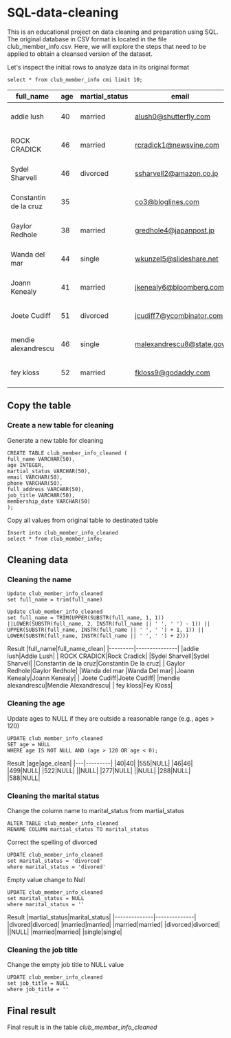 # SQL-data-cleaning
This is an educational project on data cleaning and preparation using SQL. The original database in CSV format is located in the file club_member_info.csv. Here, we will explore the steps that need to be applied to obtain a cleansed version of the dataset.

Let's inspect the initial rows to analyze data in its original format

`select * from club_member_info cmi limit 10;`

|full_name|age|martial_status|email|phone|full_address|job_title|membership_date|
|---------|---|--------------|-----|-----|------------|---------|---------------|
|addie lush|40|married|alush0@shutterfly.com|254-389-8708|3226 Eastlawn Pass,Temple,Texas|Assistant Professor|7/31/2013|
|      ROCK CRADICK|46|married|rcradick1@newsvine.com|910-566-2007|4 Harbort Avenue,Fayetteville,North Carolina|Programmer III|5/27/2018|
|Sydel Sharvell|46|divorced|ssharvell2@amazon.co.jp|702-187-8715|4 School Place,Las Vegas,Nevada|Budget/Accounting Analyst I|10/6/2017|
|Constantin de la cruz|35||co3@bloglines.com|402-688-7162|6 Monument Crossing,Omaha,Nebraska|Desktop Support Technician|10/20/2015|
|  Gaylor Redhole|38|married|gredhole4@japanpost.jp|917-394-6001|88 Cherokee Pass,New York City,New York|Legal Assistant|5/29/2019|
|Wanda del mar       |44|single|wkunzel5@slideshare.net|937-467-6942|10864 Buhler Plaza,Hamilton,Ohio|Human Resources Assistant IV|3/24/2015|
|Joann Kenealy|41|married|jkenealy6@bloomberg.com|513-726-9885|733 Hagan Parkway,Cincinnati,Ohio|Accountant IV|4/17/2013|
|   Joete Cudiff|51|divorced|jcudiff7@ycombinator.com|616-617-0965|975 Dwight Plaza,Grand Rapids,Michigan|Research Nurse|11/16/2014|
|mendie alexandrescu|46|single|malexandrescu8@state.gov|504-918-4753|34 Delladonna Terrace,New Orleans,Louisiana|Systems Administrator III|3/12/1921|
| fey kloss|52|married|fkloss9@godaddy.com|808-177-0318|8976 Jackson Park,Honolulu,Hawaii|Chemical Engineer|11/5/2014|

## Copy the table
### Create a new table for cleaning
Generate a new table for cleaning

    CREATE TABLE club_member_info_cleaned (
	full_name VARCHAR(50),
	age INTEGER,
	martial_status VARCHAR(50),
	email VARCHAR(50),
	phone VARCHAR(50),
	full_address VARCHAR(50),
	job_title VARCHAR(50),
	membership_date VARCHAR(50)
    );
Copy all values from original table to destinated table

    Insert into club_member_info_cleaned
    select * from club_member_info;

## Cleaning data
### Cleaning the name

	Update club_member_info_cleaned 
	set full_name = trim(full_name)

 	Update club_member_info_cleaned 
	set full_name = TRIM(UPPER(SUBSTR(full_name, 1, 1)) ||LOWER(SUBSTR(full_name, 2, INSTR(full_name || ' ', ' ') - 1)) || UPPER(SUBSTR(full_name, INSTR(full_name || ' ', ' ') + 1, 1)) || LOWER(SUBSTR(full_name, INSTR(full_name || ' ', ' ') + 2)))

Result
|full_name|full_name_clean|
|---------|---------------|
|addie lush|Addie Lush|
|      ROCK CRADICK|Rock Cradick|
|Sydel Sharvell|Sydel Sharvell|
|Constantin de la cruz|Constantin De la cruz|
|  Gaylor Redhole|Gaylor Redhole|
|Wanda del mar       |Wanda Del mar|
|Joann Kenealy|Joann Kenealy|
|   Joete Cudiff|Joete Cudiff|
|mendie alexandrescu|Mendie Alexandrescu|
| fey kloss|Fey Kloss|

### Cleaning the age
Update ages to NULL if they are outside a reasonable range (e.g., ages > 120)

    UPDATE club_member_info_cleaned 
    SET age = NULL
    WHERE age IS NOT NULL AND (age > 120 OR age < 0);
Result
|age|age_clean|
|---|---------|
|40|40|
|555|NULL|
|46|46|
|499|NULL|
|522|NULL|
||NULL|
|277|NULL|
||NULL|
|288|NULL|
|588|NULL|

### Cleaning the marital status
Change the column name to marital_status from martial_status

    ALTER TABLE club_member_info_cleaned 
    RENAME COLUMN martial_status TO marital_status
Correct the spelling of divorced

    UPDATE club_member_info_cleaned 
    set marital_status = 'divorced'
    where marital_status = 'divored'
Empty value change to Null

	UPDATE club_member_info_cleaned
 	set marital_status = NULL
  	where marital_status = ''
Result
|martial_status|marital_status|
|--------------|--------------|
|divored|divorced|
|married|married|
|married|married|
|divorced|divorced|
||NULL|
|married|married|
|single|single|

### Cleaning the job title
Change the empty job title to NULL value

    UPDATE club_member_info_cleaned
	set job_title = NULL
	where job_title = ''
 
## Final result
Final result is in the table *club_member_info_cleaned*
